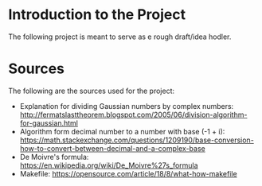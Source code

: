 # Introduction to the Project
The following project is meant to serve as e rough draft/idea hodler.

# Sources
The following are the sources used for the project:
- Explanation for dividing Gaussian numbers by complex numbers: http://fermatslasttheorem.blogspot.com/2005/06/division-algorithm-for-gaussian.html 
- Algorithm form decimal number to a number with base (-1 + i): https://math.stackexchange.com/questions/1209190/base-conversion-how-to-convert-between-decimal-and-a-complex-base
- De Moivre's formula: https://en.wikipedia.org/wiki/De_Moivre%27s_formula
- Makefile: https://opensource.com/article/18/8/what-how-makefile
